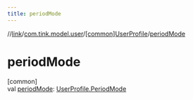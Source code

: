 ```yaml
---
title: periodMode
---
```

//[link](../../../index.html)/[com.tink.model.user](../index.html)/[[common]UserProfile](index.html)/[periodMode](period-mode.html)



# periodMode



[common]\
val [periodMode](period-mode.html): [UserProfile.PeriodMode](-period-mode/index.html)





